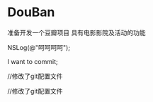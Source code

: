 # DouBan
准备开发一个豆瓣项目 具有电影影院及活动的功能

NSLog(@"呵呵呵呵");

I want to commit;


//修改了git配置文件 
 
//修改了git配置文件 